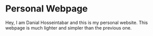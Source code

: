 # Personal Webpage
Hey, I am Danial Hosseintabar and this is my personal website. This webpage is much lighter and simpler than the previous one.